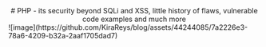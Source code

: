 <center># PHP - its security beyond SQLi and XSS, little history of flaws, vulnerable code examples and much more</center>
![image](https://github.com/KiraReys/blog/assets/44244085/7a2226e3-78a6-4209-b32a-2aaf1705dad7)

